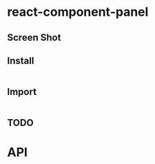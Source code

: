 # react-component-panel

<!-- badge -->
<!-- endbadge -->

## Screen Shot


## Install

```shell

```

## Import

```javascript

```

## TODO



# API

